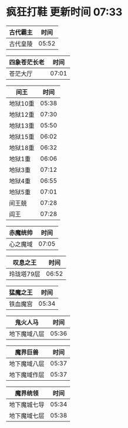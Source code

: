 # 疯狂打鞋 更新时间 07:33

| 古代霸主   | 时间    |
|--------|-------|
| 古代皇陵 | 05:52 |

| 四象苍茫长老   | 时间    |
|--------|-------|
| 苍茫大厅 | 07:01 |

| 间王   | 时间    |
|--------|-------|
| 地狱10重 | 05:38 |
| 地狱12重 | 07:30 |
| 地狱13重 | 05:50 |
| 地狱15重 | 06:02 |
| 地狱18重 | 06:32 |
| 地狱1重 | 06:06 |
| 地狱3重 | 07:12 |
| 地狱4重 | 06:55 |
| 地狱5重 | 07:01 |
| 间王兢 | 07:28 |
| 阎王 | 07:28 |

| 赤魔统帅   | 时间    |
|--------|-------|
| 心之魔域 | 07:05 |

| 叹息之王   | 时间    |
|--------|-------|
| 玲珑塔79层 | 06:52 |

| 猛魔之王   | 时间    |
|--------|-------|
| 铁血魔宫 | 05:34 |

| 鬼火人马   | 时间    |
|--------|-------|
| 地下魔域八层 | 05:36 |

| 魔界巨兽   | 时间    |
|--------|-------|
| 地下魔域八层 | 05:37 |
| 地下魔域作层 | 05:37 |

| 魔界统领   | 时间    |
|--------|-------|
| 地下魔城七导 | 05:34 |
| 地下魔域七层 | 05:38 |